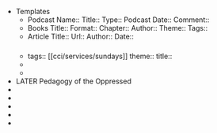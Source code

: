 - Templates
	- Podcast
	  Name::
	  Title::
	  Type:: Podcast
	  Date::
	  Comment::
	- Books
	  Title::
	  Format::
	  Chapter::
	  Author::
	  Theme::
	  Tags::
	- Article
	  Title::
	  Url::
	  Author::
	  Date::
	-
	  ###  
	  tags:: [[cci/services/sundays]] 
	  theme::
	  title::
	-
	-
- LATER Pedagogy of the Oppressed
-
-
-
-
-